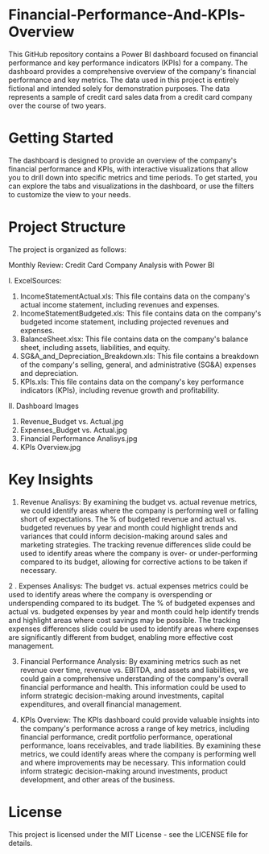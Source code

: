 # Financial-Performance-And-KPIs-Overview

This GitHub repository contains a Power BI dashboard focused on financial performance and key performance indicators (KPIs) for a company. The dashboard provides a comprehensive overview of the company's financial performance and key metrics. The data used in this project is entirely fictional and intended solely for demonstration purposes. The data represents a sample of credit card sales data from a credit card company over the course of two years.

# Getting Started

The dashboard is designed to provide an overview of the company's financial performance and KPIs, with interactive visualizations that allow you to drill down into specific metrics and time periods. To get started, you can explore the tabs and visualizations in the dashboard, or use the filters to customize the view to your needs.

# Project Structure 

The project is organized as follows:

Monthly Review: Credit Card Company Analysis with Power BI


I. ExcelSources:


1. IncomeStatementActual.xls: This file contains data on the company's actual income statement, including revenues and expenses. 
2. IncomeStatementBudgeted.xls: This file contains data on the company's budgeted income statement, including projected revenues and expenses.   
3. BalanceSheet.xlsx: This file contains data on the company's balance sheet, including assets, liabilities, and equity.   
4. SG&A_and_Depreciation_Breakdown.xls: This file contains a breakdown of the company's selling, general, and administrative (SG&A) expenses and depreciation.
5. KPIs.xls: This file contains data on the company's key performance indicators (KPIs), including revenue growth and profitability.
 

II. Dashboard Images

1. Revenue_Budget vs. Actual.jpg
2. Expenses_Budget vs. Actual.jpg
3. Financial Performance Analisys.jpg
4. KPIs Overview.jpg

# Key Insights

1. Revenue Analisys: By examining the budget vs. actual revenue metrics, we could identify areas where the company is performing well or falling short of expectations.    The % of budgeted revenue and actual vs. budgeted revenues by year and month could highlight trends and variances that could inform decision-making around sales and    marketing strategies. The tracking revenue differences slide could be used to identify areas where the company is over- or under-performing compared to its budget,    allowing for corrective actions to be taken if necessary.

2 .     Expenses Analisys: The budget vs. actual expenses metrics could be used to identify areas where the company is overspending or underspending compared to its           budget. The % of budgeted expenses and actual vs. budgeted expenses by year and month could help identify trends and highlight areas where cost savings may be         possible. The tracking expenses differences slide could be used to identify areas where expenses are significantly different from budget, enabling more                 effective cost management.

3. Financial Performance Analysis: By examining metrics such as net revenue over time, revenue vs. EBITDA, and assets and liabilities, we could gain a comprehensive      understanding of the company's overall financial performance and health. This information could be used to inform strategic decision-making around investments,        capital expenditures, and overall financial management.

4. KPIs Overview: The KPIs dashboard could provide valuable insights into the company's performance across a range of key metrics, including financial performance, credit portfolio performance, operational performance, loans receivables, and trade liabilities. By examining these metrics, we could identify areas where the company is performing well and where improvements may be necessary. This information could inform strategic decision-making around investments, product development, and other areas of the business.


# License

This project is licensed under the MIT License - see the LICENSE file for details.
